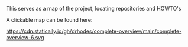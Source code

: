 This serves as a map of the project, locating repositories and HOWTO's

A clickable map can be found here:

https://cdn.statically.io/gh/drhodes/complete-overview/main/complete-overview-6.svg
